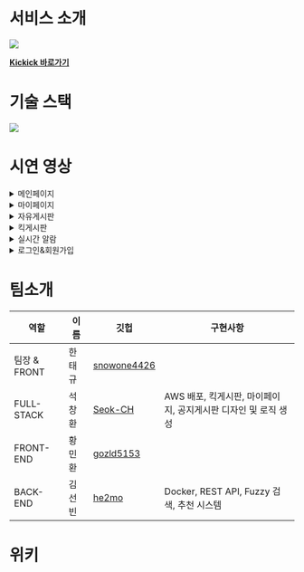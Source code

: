 # 서비스 소개 

<img src="https://cdn.discordapp.com/attachments/911193271609491487/921280363886686210/kickick-001.jpg" />      

[**Kickick 바로가기**](https://kickick.net/)

# 기술 스택      
<img src="https://user-images.githubusercontent.com/81503846/146734837-feaf05b6-3355-4c4b-9a3f-9fe897a6c35f.png" />     

# 시연 영상
<details>
     <summary>메인페이지</summary>
     
     <ul></ul>
</details>  

<details>
     <summary>마이페이지</summary>
     
     <ul>   
<details><summary>홈</summary> <img src="https://cdn.discordapp.com/attachments/902186957478690831/922404695295807508/-.gif" /></details>
<details><summary>회원정보수정</summary> <img src="https://cdn.discordapp.com/attachments/902186957478690831/922404695589392404/-.gif" /></details>   
<details><summary>출석</summary> <img src="https://cdn.discordapp.com/attachments/902186957478690831/922404695966883871/-.gif" /></details>
<details><summary>좋아요 누르기</summary> <img src="https://cdn.discordapp.com/attachments/902186957478690831/922404696570880060/-.gif" /></details>
<details><summary>좋아요 삭제</summary> <img src="https://cdn.discordapp.com/attachments/902186957478690831/922404696264691732/-.gif" /></details>
<details><summary>내가 쓴 글</summary> <img src="https://cdn.discordapp.com/attachments/902186957478690831/922404696830910505/-_.gif" /></details>
<details><summary>내가 단 글</summary> <img src="https://cdn.discordapp.com/attachments/902186957478690831/922404696830910505/-_.gif" /></details>
<details><summary>내가 산 킥</summary> <img src="https://cdn.discordapp.com/attachments/902186957478690831/922404697132904478/-_.gif" /></details>
<details><summary>킥머니 로그</summary> <img src="https://cdn.discordapp.com/attachments/902186957478690831/922404697439105034/-_.gif" /></details>    
     </ul>
</details>

<details>
<summary>자유게시판</summary>

<ul>
<details><summary>페이지네이션 & 최신 인기 정렬</summary> <img src="https://cdn.discordapp.com/attachments/750939495775469683/922400056122945586/f056ec6644198911.gif" /></details>
<details><summary>퍼지검색</summary> <img src="https://cdn.discordapp.com/attachments/750939495775469683/922400055233753098/ca8e37dd58fa247e.gif" /></details>   
<details><summary>글쓰기</summary> <img src="https://cdn.discordapp.com/attachments/750939495775469683/922400055439265842/dcdc8fbdac1a4e54.gif" /></details>
<details><summary>댓글 & 좋아요</summary> <img src="https://cdn.discordapp.com/attachments/750939495775469683/922400055653179412/05ad89a93ad92340.gif" /></details>
<details><summary>게시글 수정</summary> <img src="https://cdn.discordapp.com/attachments/750939495775469683/922400055896440882/737103741b6896cd.gif" /></details>
</ul>
     
</details>
<details>
     <summary>킥게시판</summary>
     <ul>
     <details><summary>킥 게시판 인피니트 스크롤</summary> <img src="https://media.discordapp.net/attachments/902186957478690831/922404694582771722/0647710c3d1eefa6.gif?width=676&height=660" /></details>   
<details><summary>킥 게시판 리스트</summary> <img src="https://cdn.discordapp.com/attachments/902186957478690831/922404889580171264/199f797f1ea1e434.gif" /></details>
<details><summary>킥 게시판 확인 모달 성공</summary> <img src="https://cdn.discordapp.com/attachments/902186957478690831/922404890565812234/8831464a131eedcc.gif" /></details>
<details><summary>킥 게시판 확인 모달 실패</summary> <img src="https://cdn.discordapp.com/attachments/902186957478690831/922404890846838845/5a512c66eb5ae639.gif" /></details>
          <details><summary>킥 게시글 상세 정보</summary> <img src="https://cdn.discordapp.com/attachments/902186957478690831/922404891190784000/b306e3965133a1e3.gif" /></details>
           <details><summary>킥 게시글 글쓰기</summary> <img src="https://cdn.discordapp.com/attachments/902186957478690831/922404889911496775/5a2c5e76900784b4.gif" /></details>
     </ul>
</details> 
<details>
     <summary>실시간 알람</summary>
     <div markdown="1"></div>
</details>
<details>
     <summary>로그인&회원가입</summary>
     <div markdown="1"></div>
</details>


# 팀소개
|역할|이름|깃헙|구현사항|
|--|--|-|-|
|팀장 & FRONT|한태규|[snowone4426](https://github.com/snowone4426)||
|FULL-STACK|석창환|[Seok-CH](https://github.com/Seok-CH)|AWS 배포, 킥게시판, 마이페이지, 공지게시판 디자인 및 로직 생성|
|FRONT-END|황민환|[gozld5153](https://github.com/gozld5153)||
|BACK-END|김선빈|[he2mo](https://github.com/he2mo)|Docker, REST API, Fuzzy 검색, 추천 시스템|

# 위키

